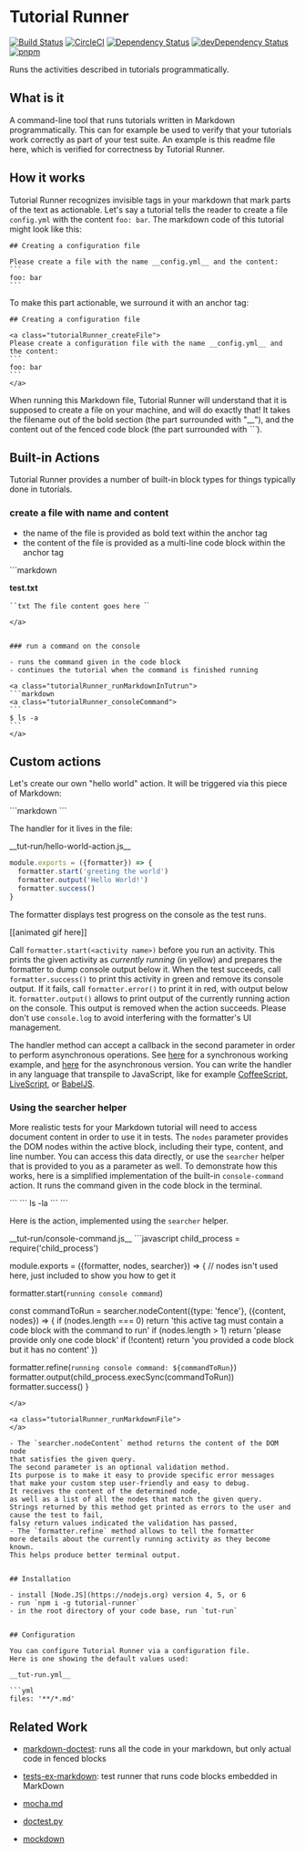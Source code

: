 # Tutorial Runner

[![Build Status](https://travis-ci.org/Originate/tutorial-runner.svg?branch=master)](https://travis-ci.org/Originate/tutorial-runner)
[![CircleCI](https://circleci.com/gh/Originate/tutorial-runner.svg?style=shield&circle-token=9ce35ed1cb30eb92c08211015f019fde2a0973a1)](https://circleci.com/gh/Originate/tutorial-runner)
[![Dependency Status](https://david-dm.org/originate/tutorial-runner.svg)](https://david-dm.org/originate/tutorial-runner)
[![devDependency Status](https://david-dm.org/originate/tutorial-runner/dev-status.svg)](https://david-dm.org/originate/tutorial-runner#info=devDependencies)
[![pnpm](https://img.shields.io/badge/pnpm-compatible-brightgreen.svg)](https://github.com/rstacruz/pnpm)



Runs the activities described in tutorials programmatically.


## What is it

A command-line tool that runs tutorials written in Markdown programmatically.
This can for example be used to verify that your tutorials work correctly
as part of your test suite.
An example is this readme file here,
which is verified for correctness by Tutorial Runner.


## How it works

Tutorial Runner recognizes invisible tags in your markdown
that mark parts of the text as actionable.
Let's say a tutorial tells the reader to create a file `config.yml`
with the content `foo: bar`.
The markdown code of this tutorial might look like this:

```
## Creating a configuration file

Please create a file with the name __config.yml__ and the content:
`​``
foo: bar
`​``
```

To make this part actionable, we surround it with an anchor tag:

<a class="tutorialRunner_runMarkdownInTutrun">

```
## Creating a configuration file

<a class="tutorialRunner_createFile">
Please create a configuration file with the name __config.yml__ and the content:
`​``
foo: bar
`​``
</a>
```

</a>

When running this Markdown file,
Tutorial Runner will understand that it is supposed to create a file on your machine,
and will do exactly that!
It takes the filename out of the bold section (the part surrounded with "\_\_"),
and the content out of the fenced code block (the part surrounded with _\`\`\`_).


## Built-in Actions

Tutorial Runner provides a number of built-in block types
for things typically done in tutorials.


### create a file with name and content
* the name of the file is provided as bold text within the anchor tag
* the content of the file is provided as a multi-line code block within the anchor tag

<a class="tutorialRunner_runMarkdownInTutrun">
```markdown
<a class="tutorialRunner_createFile">

__test.txt__

`​``txt
The file content goes here
`​``
</a>
```
</a>


### run a command on the console

- runs the command given in the code block
- continues the tutorial when the command is finished running

<a class="tutorialRunner_runMarkdownInTutrun">
```markdown
<a class="tutorialRunner_consoleCommand">
`​``
$ ls -a
`​``
</a>
```
</a>


<!-- ### a command, enter text, and wait until it ends -->
<!--  -->
<!-- <a class="tutorialRunner_runMarkdownInTutrun"> -->
<!-- ```markdown -->
<!-- <a class="tutorialRunner_consoleCommandWithInput"> -->
<!--  -->
<!-- ```bash -->
<!-- $ ls -a -->
<!-- `​`` -->
<!-- </a> -->
<!-- ``` -->
<!-- </a> -->


<!-- ### run a bash script and wait until it outputs a certain string -->
<!--  -->
<!-- <a class="tutorialRunner_runMarkdownInTutrun"> -->
<!-- ```markdown -->
<!-- <a class="tutorialRunner_consoleCommandWaitForOutput"> -->
<!--  -->
<!-- `​`` -->
<!-- $ echo 'hello world' -->
<!-- `​`` -->
<!--  -->
<!-- and wait until we see: -->
<!--  -->
<!-- `​`` -->
<!-- world -->
<!-- `​`` -->
<!--  -->
<!-- </a> -->
<!-- ``` -->
<!-- </a> -->


<!-- ### stop the currenly running Bash script -->
<!--  -->
<!-- ```markdown -->
<!-- <a class="tutorialRunner_stopCurrentProcess"> -->
<!-- Stop the current process by hitting Ctrl-C -->
<!--  -->
<!-- </a> -->
<!-- ``` -->


## Custom actions

Let's create our own "hello world" action.
It will be triggered via this piece of Markdown:

<a class="tutorialRunner_createMarkdownFile">
```markdown
<a class="tutorialRunner_helloWorld">
</a>
```
</a>

The handler for it lives in the file:

<a class="tutorialRunner_createFile">
__tut-run/hello-world-action.js__

```javascript
module.exports = ({formatter}) => {
  formatter.start('greeting the world')
  formatter.output('Hello World!')
  formatter.success()
}
```
</a>

<a class="tutorialRunner_runMarkdownFile">
The formatter displays test progress on the console as the test runs.
</a>

[[animated gif here]]

Call `formatter.start(<activity name>)` before you run an activity.
This prints the given activity as _currently running_ (in yellow)
and prepares the formatter to dump console output below it.
When the test succeeds, call `formatter.success()`
to print this activity in green
and remove its console output.
If it fails, call `formatter.error()` to print it in red,
with output below it.
`formatter.output()` allows to print output of the currently running action
on the console. This output is removed when the action succeeds.
Please don't use `console.log` to avoid interfering with the formatter's UI management.

The handler method can accept a callback in the second parameter
in order to perform asynchronous operations.
See [here](examples/custom-action-sync) for a synchronous working example,
and [here](examples/custom-action-async) for the asynchronous version.
You can write the handler in any language that transpile to JavaScript,
like for example [CoffeeScript](http://coffeescript.org),
[LiveScript](http://livescript.net),
or [BabelJS](https://babeljs.io).


### Using the searcher helper

More realistic tests for your Markdown tutorial
will need to access document content
in order to use it in tests.
The `nodes` parameter provides the DOM nodes within the active block,
including their type, content, and line number.
You can access this data directly,
or use the `searcher` helper that is provided to you as a parameter as well.
To demonstrate how this works,
here is a simplified implementation of the built-in `console-command` action.
It runs the command given in the code block in the terminal.

<a class="tutorialRunner_createMarkdownFile">
```
<a class="tutorialRunner_consoleCommand">
`​``
ls -la
`​``
</a>
```
</a>

Here is the action, implemented using the `searcher` helper.

<a class="tutorialRunner_createFile">
__tut-run/console-command.js__
```javascript
child_process = require('child_process')

module.exports = ({formatter, nodes, searcher}) => {
  // nodes isn't used here, just included to show you how to get it

  formatter.start(`running console command`)

  const commandToRun = searcher.nodeContent({type: 'fence'}, ({content, nodes}) => {
    if (nodes.length === 0) return 'this active tag must contain a code block with the command to run'
    if (nodes.length > 1) return 'please provide only one code block'
    if (!content) return 'you provided a code block but it has no content'
  })

  formatter.refine(`running console command: ${commandToRun}`)
  formatter.output(child_process.execSync(commandToRun))
  formatter.success()
}
```
</a>

<a class="tutorialRunner_runMarkdownFile">
</a>

- The `searcher.nodeContent` method returns the content of the DOM node
that satisfies the given query.
The second parameter is an optional validation method.
Its purpose is to make it easy to provide specific error messages
that make your custom step user-friendly and easy to debug.
It receives the content of the determined node,
as well as a list of all the nodes that match the given query.
Strings returned by this method get printed as errors to the user and cause the test to fail,
falsy return values indicated the validation has passed,
- The `formatter.refine` method allows to tell the formatter
more details about the currently running activity as they become known.
This helps produce better terminal output.


## Installation

- install [Node.JS](https://nodejs.org) version 4, 5, or 6
- run `npm i -g tutorial-runner`
- in the root directory of your code base, run `tut-run`


## Configuration

You can configure Tutorial Runner via a configuration file.
Here is one showing the default values used:

__tut-run.yml__

```yml
files: '**/*.md'
```


## Related Work

* [markdown-doctest](https://github.com/Widdershin/markdown-doctest):
  runs all the code in your markdown, but only actual code in fenced blocks

* [tests-ex-markdown](https://github.com/anko/tests-ex-markdown):
  test runner that runs code blocks embedded in MarkDown

* [mocha.md](https://github.com/sidorares/mocha.md)

* [doctest.py](https://docs.python.org/2/library/doctest.html#simple-usage-checking-examples-in-a-text-file)

* [mockdown](https://github.com/pjeby/mockdown)
